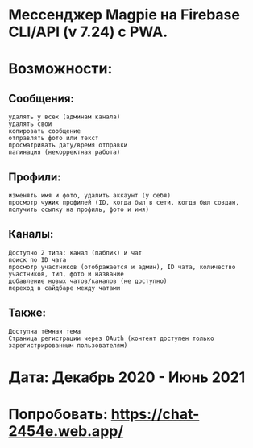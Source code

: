 # Мессенджер Magpie на Firebase CLI/API (v 7.24) с PWA.

# Возможности:
 ## Сообщения:
    удалять у всех (админам канала)
    удалять свои
    копировать сообщение
    отправлять фото или текст
    просматривать дату/время отправки
    пагинация (некорректная работа)
 ## Профили:
    изменять имя и фото, удалить аккаунт (у себя)
    просмотр чужих профилей (ID, когда был в сети, когда был создан, получить ссылку на профиль, фото и имя)
  ## Каналы:
    Доступно 2 типа: канал (паблик) и чат
    поиск по ID чата
    просмотр участников (отображается и админ), ID чата, количество участников, тип, фото и название
    добавление новых чатов/каналов (не доступно)
    переход в сайдбаре между чатами
  ## Также:
    Доступна тёмная тема
    Страница регистрации через OAuth (контент доступен только зарегистрированным пользователям)

# Дата: Декабрь 2020 - Июнь 2021

# Попробовать: https://chat-2454e.web.app/
